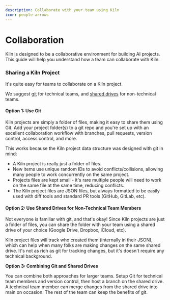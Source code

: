```yaml
---
description: Collaborate with your team using Kiln
icon: people-arrows
---
```


# Collaboration

Kiln is designed to be a collaborative environment for building AI projects. This guide will help you understand how a team can collaborate with Kiln.

### Sharing a Kiln Project

It's quite easy for teams to collaborate on a Kiln project.&#x20;

We suggest [git](collaboration.md#option-1-use-git) for technical teams, and [shared drives](collaboration.md#option-2-use-shared-drives-for-non-technical-team-members) for non-technical teams.

#### Option 1: Use Git

Kiln projects are simply a folder of files, making it easy to share them using Git. Add your project folder(s) to a git repo and you're set up with an excellent collaboration workflow with branches, pull requests, version control, access control, and more.

This works because the Kiln project data structure was designed with git in mind:

* A Kiln project is really just a folder of files.
* New items use unique random IDs to avoid conflicts/collisions, allowing many people to work concurrently on the same project.
* Projects files are kept small - it's rare multiple people will need to work on the same file at the same time, reducing conflicts.
* The Kiln project files are JSON files, but always formatted to be easily used with diff tools and standard PR tools (GitHub, GitLab, etc).

#### Option 2: Use Shared Drives for Non-Technical Team Members

Not everyone is familiar with git, and that's okay! Since Kiln projects are just a folder of files, you can share the folder with your team using a shared drive of your choice (Google Drive, Dropbox, iCloud, etc).

Kiln project files will track who created them (internally in their JSON), which can help when many folks are making changes on the same shared drive. It's not as rich as git for tracking changes, but it's doesn't require any technical background.

**Option 3: Combining Git and Shared Drives**

You can combine both approaches for larger teams. Setup Git for technical team members and version control, then host a branch on the shared drive. A technical team member can merge changes from the shared drive into main on occasion. The rest of the team can keep the benefits of git.

